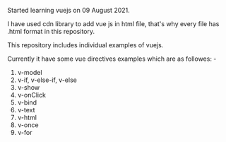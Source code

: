 Started learning vuejs on 09 August 2021.

I have used cdn library to add vue js in html file, that's why every file has .html format in this repository.

This repository includes individual examples of vuejs.

Currently it have some vue directives examples which are as followes: -

1. v-model
2. v-if, v-else-if, v-else
3. v-show
4. v-onClick
5. v-bind
6. v-text
7. v-html
8. v-once
9. v-for
